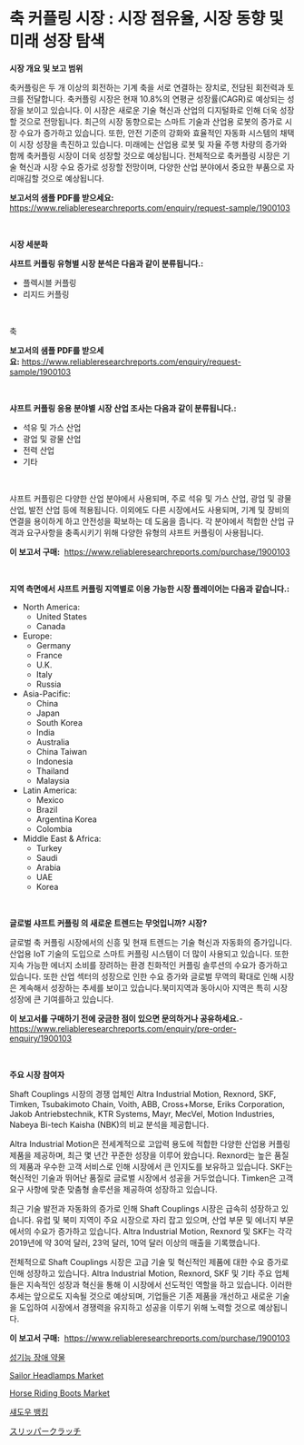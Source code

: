 <p><h1>축 커플링 시장 : 시장 점유율, 시장 동향 및 미래 성장 탐색</h1></p><p><strong>시장 개요 및 보고 범위</strong></p>
<p><p>축커플링은 두 개 이상의 회전하는 기계 축을 서로 연결하는 장치로, 전담된 회전력과 토크를 전달합니다. 축커플링 시장은 현재 10.8%의 연평균 성장률(CAGR)로 예상되는 성장을 보이고 있습니다. 이 시장은 새로운 기술 혁신과 산업의 디지털화로 인해 더욱 성장할 것으로 전망됩니다. 최근의 시장 동향으로는 스마트 기술과 산업용 로봇의 증가로 시장 수요가 증가하고 있습니다. 또한, 안전 기준의 강화와 효율적인 자동화 시스템의 채택이 시장 성장을 촉진하고 있습니다. 미래에는 산업용 로봇 및 자율 주행 차량의 증가와 함께 축커플링 시장이 더욱 성장할 것으로 예상됩니다. 전체적으로 축커플링 시장은 기술 혁신과 시장 수요 증가로 성장할 전망이며, 다양한 산업 분야에서 중요한 부품으로 자리매김할 것으로 예상됩니다.</p></p>
<p><strong>보고서의 샘플 PDF를 받으세요:</strong> <a href="https://www.reliableresearchreports.com/enquiry/request-sample/1900103">https://www.reliableresearchreports.com/enquiry/request-sample/1900103</a></p>
<p>&nbsp;</p>
<p><strong>시장 세분화</strong></p>
<p><strong>샤프트 커플링 유형별 시장 분석은 다음과 같이 분류됩니다.:</strong></p>
<p><ul><li>플렉시블 커플링</li><li>리지드 커플링</li></ul></p>
<p>&nbsp;</p>
<p><p>축</p></p>
<p><strong>보고서의 샘플 PDF를 받으세요:</strong>&nbsp;<a href="https://www.reliableresearchreports.com/enquiry/request-sample/1900103">https://www.reliableresearchreports.com/enquiry/request-sample/1900103</a></p>
<p>&nbsp;</p>
<p><strong> 샤프트 커플링 응용 분야별 시장 산업 조사는 다음과 같이 분류됩니다.:</strong></p>
<p><ul><li>석유 및 가스 산업</li><li>광업 및 광물 산업</li><li>전력 산업</li><li>기타</li></ul></p>
<p>&nbsp;</p>
<p><p>샤프트 커플링은 다양한 산업 분야에서 사용되며, 주로 석유 및 가스 산업, 광업 및 광물 산업, 발전 산업 등에 적용됩니다. 이외에도 다른 시장에서도 사용되며, 기계 및 장비의 연결을 용이하게 하고 안전성을 확보하는 데 도움을 줍니다. 각 분야에서 적합한 산업 규격과 요구사항을 충족시키기 위해 다양한 유형의 샤프트 커플링이 사용됩니다.</p></p>
<p><strong>이 보고서 구매:</strong>&nbsp; <a href="https://www.reliableresearchreports.com/purchase/1900103">https://www.reliableresearchreports.com/purchase/1900103</a></p>
<p>&nbsp;</p>
<p><strong>지역 측면에서 샤프트 커플링 지역별로 이용 가능한 시장 플레이어는 다음과 같습니다.:</strong></p>
<p><ul>
    <li>
        North America:
        <ul>
            <li>United States</li>
            <li>Canada</li>
        </ul>
    </li>
    <li>
        Europe:
        <ul>
            <li>Germany</li>
            <li>France</li>
            <li>U.K.</li>
            <li>Italy</li>
            <li>Russia</li>
        </ul>
    </li>
    <li>
        Asia-Pacific:
        <ul>
            <li>China</li>
            <li>Japan</li>
            <li>South Korea</li>
            <li>India</li>
            <li>Australia</li>
            <li>China Taiwan</li>
            <li>Indonesia</li>
            <li>Thailand</li>
            <li>Malaysia</li>
        </ul>
    </li>
    <li>
        Latin America:
        <ul>
            <li>Mexico</li>
            <li>Brazil</li>
            <li>Argentina Korea</li>
            <li>Colombia</li>
        </ul>
    </li>
    <li>
        Middle East & Africa:
        <ul>
            <li>Turkey</li>
            <li>Saudi</li>
            <li>Arabia</li>
            <li>UAE</li>
            <li>Korea</li>
        </ul>
    </li>
    </ul></p>
<p>&nbsp;</p>
<p><strong>글로벌 샤프트 커플링 의 새로운 트렌드는 무엇입니까? 시장?</strong></p>
<p><p>글로벌 축 커플링 시장에서의 신흥 및 현재 트렌드는 기술 혁신과 자동화의 증가입니다. 산업용 IoT 기술의 도입으로 스마트 커플링 시스템이 더 많이 사용되고 있습니다. 또한 지속 가능한 에너지 소비를 장려하는 환경 친화적인 커플링 솔루션의 수요가 증가하고 있습니다. 또한 산업 섹터의 성장으로 인한 수요 증가와 글로벌 무역의 확대로 인해 시장은 계속해서 성장하는 추세를 보이고 있습니다.북미지역과 동아시아 지역은 특히 시장 성장에 큰 기여를하고 있습니다.</p></p>
<p><strong>이 보고서를 구매하기 전에 궁금한 점이 있으면 문의하거나 공유하세요.</strong>- <a href="https://www.reliableresearchreports.com/enquiry/pre-order-enquiry/1900103">https://www.reliableresearchreports.com/enquiry/pre-order-enquiry/1900103</a></p>
<p>&nbsp;</p>
<p><strong>주요 시장 참여자</strong></p>
<p><p>Shaft Couplings 시장의 경쟁 업체인 Altra Industrial Motion, Rexnord, SKF, Timken, Tsubakimoto Chain, Voith, ABB, Cross+Morse, Eriks Corporation, Jakob Antriebstechnik, KTR Systems, Mayr, MecVel, Motion Industries, Nabeya Bi-tech Kaisha (NBK)의 비교 분석을 제공합니다.</p><p>Altra Industrial Motion은 전세계적으로 고압력 용도에 적합한 다양한 산업용 커플링 제품을 제공하며, 최근 몇 년간 꾸준한 성장을 이루어 왔습니다. Rexnord는 높은 품질의 제품과 우수한 고객 서비스로 인해 시장에서 큰 인지도를 보유하고 있습니다. SKF는 혁신적인 기술과 뛰어난 품질로 글로벌 시장에서 성공을 거두었습니다. Timken은 고객 요구 사항에 맞춘 맞춤형 솔루션을 제공하여 성장하고 있습니다.</p><p>최근 기술 발전과 자동화의 증가로 인해 Shaft Couplings 시장은 급속히 성장하고 있습니다. 유럽 및 북미 지역이 주요 시장으로 자리 잡고 있으며, 산업 부문 및 에너지 부문에서의 수요가 증가하고 있습니다. Altra Industrial Motion, Rexnord 및 SKF는 각각 2019년에 약 30억 달러, 23억 달러, 10억 달러 이상의 매출을 기록했습니다.</p><p>전체적으로 Shaft Couplings 시장은 고급 기술 및 혁신적인 제품에 대한 수요 증가로 인해 성장하고 있습니다. Altra Industrial Motion, Rexnord, SKF 및 기타 주요 업체들은 지속적인 성장과 혁신을 통해 이 시장에서 선도적인 역할을 하고 있습니다. 이러한 추세는 앞으로도 지속될 것으로 예상되며, 기업들은 기존 제품을 개선하고 새로운 기술을 도입하여 시장에서 경쟁력을 유지하고 성공을 이루기 위해 노력할 것으로 예상됩니다.</p></p>
<p><strong>이 보고서 구매:</strong>&nbsp;&nbsp;<a href="https://www.reliableresearchreports.com/purchase/1900103">https://www.reliableresearchreports.com/purchase/1900103</a></p>
<p><p><a href="https://github.com/lzrvbyqzftro57/Market-Research-Report-List-1/blob/main/7428992186404.md">성기능 장애 약물</a></p><p><a href="https://issuu.com/reportprime-2/docs/sailor-headlamps-market-size-2030.pptx">Sailor Headlamps Market</a></p><p><a href="https://issuu.com/reportprime-2/docs/horse-riding-boots-market-size-2030.pptx">Horse Riding Boots Market</a></p><p><a href="https://github.com/vs019sa3m8x/Market-Research-Report-List-1/blob/main/4852048186405.md">섀도우 뱅킹</a></p><p><a href="https://github.com/oqxogxyvqe90775/Market-Research-Report-List-1/blob/main/5899973186440.md">スリッパークラッチ</a></p></p>
